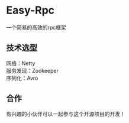 # Easy-Rpc
一个简易的高效的rpc框架

技术选型
------
网络：Netty  
服务发现：Zookeeper  
序列化：Avro

合作
----
有兴趣的小伙伴可以一起参与这个开源项目的开发！